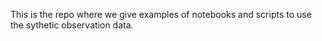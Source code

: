 This is the repo where we give examples of notebooks and scripts to use the sythetic observation data.

